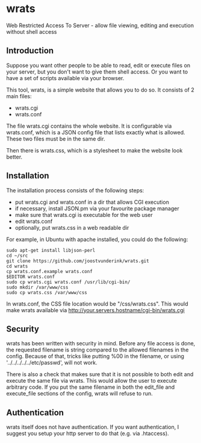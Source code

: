 wrats
=====

Web Restricted Access To Server - allow file viewing, editing and execution without shell access

Introduction
------------

Suppose you want other people to be able to read, edit or execute files on your server, but
you don't want to give them shell access. Or you want to have a set of scripts available via
your browser.

This tool, wrats, is a simple website that allows you to do so. It consists of 2 main files:

- wrats.cgi
- wrats.conf

The file wrats.cgi contains the whole website. It is configurable via wrats.conf, which is a JSON
config file that lists exactly what is allowed. These two files must be in the same dir.

Then there is wrats.css, which is a stylesheet to make the website look better.

Installation
------------

The installation process consists of the following steps:

- put wrats.cgi and wrats.conf in a dir that allows CGI execution
- if necessary, install JSON.pm via your favourite package manager
- make sure that wrats.cgi is executable for the web user
- edit wrats.conf
- optionally, put wrats.css in a web readable dir

For example, in Ubuntu with apache installed, you could do the following:

    sudo apt-get install libjson-perl
    cd ~/src
    git clone https://github.com/joostvunderink/wrats.git
    cd wrats
    cp wrats.conf.example wrats.conf
    $EDITOR wrats.conf
    sudo cp wrats.cgi wrats.conf /usr/lib/cgi-bin/
    sudo mkdir /var/www/css
    sudo cp wrats.css /var/www/css

In wrats.conf, the CSS file location would be "/css/wrats.css". This would make wrats available
via http://your.servers.hostname/cgi-bin/wrats.cgi

Security
--------

wrats has been written with security in mind. Before any file access is done, the requested filename
is string compared to the allowed filenames in the config. Because of that, tricks like putting %00
in the filename, or using '../../../../../etc/passwd', will not work.

There is also a check that makes sure that it is not possible to both edit and execute the same file
via wrats. This would allow the user to execute arbitrary code. If you put the same filename in both
the edit_file and execute_file sections of the config, wrats will refuse to run.

Authentication
--------------

wrats itself does not have authentication. If you want authentication, I suggest you setup
your http server to do that (e.g. via .htaccess).


